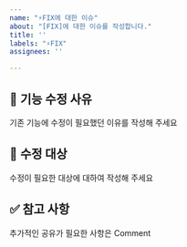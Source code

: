 ```yaml
---
name: "⚡️FIX에 대한 이슈"
about: "[FIX]에 대한 이슈를 작성합니다."
title: ''
labels: "⚡️FIX"
assignees: ''

---
```


## 🧐 기능 수정 사유

기존 기능에 수정이 필요했던 이유를 작성해 주세요

## 🎯 수정 대상

수정이 필요한 대상에 대하여 작성해 주세요

## ✅ 참고 사항

추가적인 공유가 필요한 사항은 Comment
